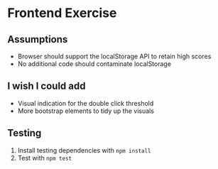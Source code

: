 # Frontend Exercise

## Assumptions
* Browser should support the localStorage API to retain high scores
* No additional code should contaminate localStorage

## I wish I could add
* Visual indication for the double click threshold
* More bootstrap elements to tidy up the visuals

## Testing
1. Install testing dependencies with `npm install`
2. Test with `npm test`

